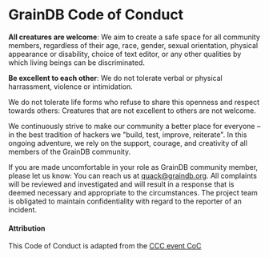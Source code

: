 # GrainDB Code of Conduct

**All creatures are welcome**: We aim to create a safe space for all community members, regardless of their age, race, gender, sexual orientation, physical appearance or disability, choice of text editor, or any other qualities by which living beings can be discriminated.

**Be excellent to each other**: We do not tolerate verbal or physical harrassment, violence or intimidation.

We do not tolerate life forms who refuse to share this openness and respect towards others: Creatures that are not excellent to others are not welcome.

We continuously strive to make our community a better place for everyone – in the best tradition of hackers we "build, test, improve, reiterate". In this ongoing adventure, we rely on the support, courage, and creativity of all members of the GrainDB community.

If you are made uncomfortable in your role as GrainDB community member, please let us know: You can reach us at quack@graindb.org. All complaints will be reviewed and investigated and will result in a response that is deemed necessary and appropriate to the circumstances. The project team is obligated to maintain confidentiality with regard to the reporter of an incident. 

#### Attribution

This Code of Conduct is adapted from the [CCC event CoC](https://www.ccc.de/en/updates/2016/a-reminder-to-be-excellent-to-each-other)
